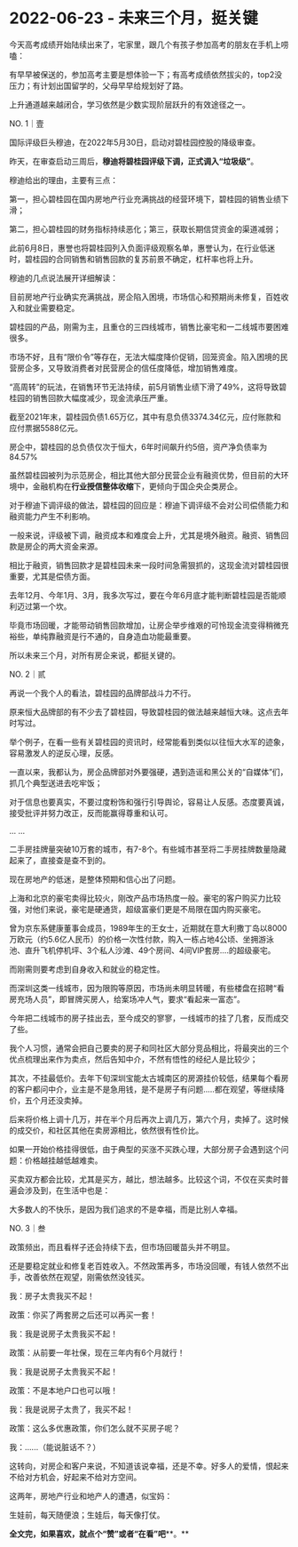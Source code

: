 # 2022-06-23 - 未来三个月，挺关键

今天高考成绩开始陆续出来了，宅家里，跟几个有孩子参加高考的朋友在手机上唠嗑：

有早早被保送的，参加高考主要是想体验一下；有高考成绩依然拔尖的，top2没压力；有计划出国留学的，父母早早给规划好了路。

上升通道越来越闭合，学习依然是少数实现阶层跃升的有效途径之一。

NO. 1｜壹

国际评级巨头穆迪，在2022年5月30日，启动对碧桂园控股的降级审查。

昨天，在审查启动三周后，**穆迪将碧桂园评级下调，正式调入“垃圾级”**。

穆迪给出的理由，主要有三点：

第一，担心碧桂园在国内房地产行业充满挑战的经营环境下，碧桂园的销售业绩下滑；

第二，担心碧桂园的财务指标持续恶化；第三，获取长期信贷资金的渠道减弱；

此前6月8日，惠誉也将碧桂园列入负面评级观察名单，惠誉认为，在行业低迷时，碧桂园的合同销售和销售回款的复苏前景不确定，杠杆率也将上升。

穆迪的几点说法展开详细解读：

目前房地产行业确实充满挑战，房企陷入困境，市场信心和预期尚未修复，百姓收入和就业需要稳定。

碧桂园的产品，刚需为主，且重仓的三四线城市，销售比豪宅和一二线城市要困难很多。

市场不好，且有“限价令”等存在，无法大幅度降价促销，回笼资金。陷入困境的民营房企多，又导致消费者对民营房企的信任度降低，增加销售难度。

“高周转”的玩法，在销售环节无法持续，前5月销售业绩下滑了49%，这将导致碧桂园的销售回款大幅度减少，现金流承压严重。

截至2021年末，碧桂园负债1.65万亿，其中有息负债3374.34亿元，应付账款和应付票据5588亿元。

房企中，碧桂园的总负债仅次于恒大，6年时间飙升约5倍，资产净负债率为84.57%

虽然碧桂园被列为示范房企，相比其他大部分民营企业有融资优势，但目前的大环境中，金融机构在**行业授信整体收缩**下，更倾向于国企央企类房企。

对于穆迪下调评级的做法，碧桂园的回应是：穆迪下调评级不会对公司偿债能力和融资能力产生不利影响。

一般来说，评级被下调，融资成本和难度会上升，尤其是境外融资。融资、销售回款是房企的两大资金来源。

相比于融资，销售回款才是碧桂园未来一段时间急需狠抓的，这现金流对碧桂园很重要，尤其是偿债方面。

去年12月、今年1月、3月，我多次写过，要在今年6月底才能判断碧桂园是否能顺利迈过第一个坎。

毕竟市场回暖，才能带动销售回款增加，让房企举步维艰的可怜现金流变得稍微充裕些，单纯靠融资是行不通的，自身造血功能最重要。

所以未来三个月，对所有房企来说，都挺关键的。

NO. 2｜贰

再说一个我个人的看法，碧桂园的品牌部战斗力不行。

原来恒大品牌部的有不少去了碧桂园，导致碧桂园的做法越来越恒大味。这点去年时写过。

举个例子，在看一些有关碧桂园的资讯时，经常能看到类似以往恒大水军的迹象，容易激发人的逆反心理，反感。

一直以来，我都认为，房企品牌部对外要强硬，遇到造谣和黑公关的“自媒体”们，抓几个典型送进去吃牢饭；

对于信息也要真实，不要过度粉饰和强行引导舆论，容易让人反感。态度要真诚，接受批评并努力改正，反而能赢得尊重和认可。

... ...

二手房挂牌量突破10万套的城市，有7-8个。有些城市甚至将二手房挂牌数量隐藏起来了，直接查是查不到的。

现在房地产的低迷，是整体预期和信心出了问题。

上海和北京的豪宅卖得比较火，刚改产品市场热度一般。豪宅的客户购买力比较强，对他们来说，豪宅是硬通货，超级富豪们更是不局限在国内购买豪宅。

曾为京东系健康董事会成员，1989年生的王女士，近期就在意大利撒丁岛以8000万欧元（约5.6亿人民币）的价格一次性付款，购入一栋占地4公顷、坐拥游泳池、直升飞机停机坪、3个私人沙滩、49个房间、4间VIP套房....的超级豪宅。

而刚需则要考虑到自身收入和就业的稳定性。

而深圳这类一线城市，因为限购等原因，市场尚未明显转暖，有些楼盘在招聘“看房充场人员”，即冒牌买房人，给案场冲人气，要求“看起来一富态”。

今年把二线城市的房子挂出去，至今成交的寥寥，一线城市的挂了几套，反而成交了些。

我个人习惯，通常会把自己要卖的房子和同社区大部分竞品相比，将最突出的三个优点梳理出来作为卖点，然后告知中介，不然有悟性的经纪人是比较少；

其次，不挂最低价。去年下旬深圳宝能太古城南区的房源挂价较低，结果每个看房的客户都问中介，业主是不是急用钱，是不是房子有问题.....都在观望，等继续降价，五个月还没卖掉。

后来将价格上调十几万，并在半个月后再次上调几万，第六个月，卖掉了。这时候的成交价，和社区其他在卖房源相比，依然很有性价比。

如果一开始价格挂得很低，由于典型的买涨不买跌心理，大部分房子会遇到这个问题：价格越挂越低越难卖。

买卖双方都会比较，尤其是买方，越比，想法越多。比较这个词，不仅在买卖时普遍会涉及到，在生活中也是：

大多数人的不快乐，是因为我们追求的不是幸福，而是比别人幸福。

NO. 3｜叁

政策频出，而且看样子还会持续下去，但市场回暖苗头并不明显。

还是要稳定就业和修复老百姓收入。不然政策再多，市场没回暖，有钱人依然不出手，改善依然在观望，刚需依然没钱买。

我：房子太贵我买不起！

政策：你买了两套房之后还可以再买一套！

我：我是说房子太贵我买不起！

政策：从前要一年社保，现在三年内有6个月就行！

我：我是说房子太贵我买不起！

政策：不是本地户口也可以哦！

我：我是说房子太贵了，我买不起！

政策：这么多优惠政策，你们怎么就不买房子呢？

我：......（能说脏话不？）

这转向，对房企和客户来说，不知道该说幸福，还是不幸。好多人的爱情，恨起来不给对方机会，好起来不给对方空间。

这两年，房地产行业和地产人的遭遇，似宝妈：

生娃前，每天随便浪；生娃后，每天像打仗。

**全文完，如果喜欢，就点个“赞”或者“在看”吧****。**